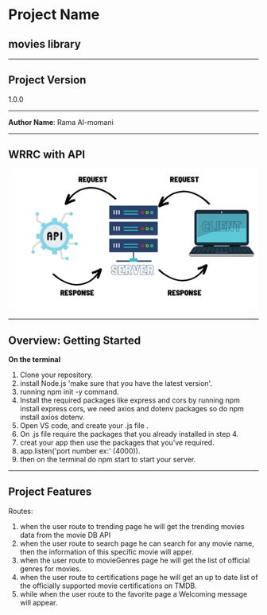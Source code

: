 # Project Name
 
## movies library 

---------------

## Project Version

1.0.0

---------------
**Author Name**: Rama Al-momani

---------------

## WRRC with API


![Web Request Response Cycle with API](wrrcAPI.png)

---------------

## Overview: Getting Started 

**On the terminal**

1. Clone your repository.
2. install Node.js 'make sure that you have the latest version'.
3. running npm init -y command.
4. Install the required packages like express and cors by running npm install express cors, we need axios and dotenv packages so do npm install axios dotenv.
5. Open VS code, and create your .js file .
6. On .js file require the packages that you already installed in step 4.
7. creat your app then use the packages that you've required.
8. app.listen('port number ex:' (4000)).
9. then on the terminal do npm start to start your server.

---------------

## Project Features

Routes:

1. when the user route to trending page he will get the trending movies data from the movie DB API
2. when the user route to search page he can search for any movie name, then the information of this specific movie will apper.
3. when the user route to movieGenres page he will get the list of official genres for movies.
4. when the user route to certifications page he will get an up to date list of the officially supported movie certifications on TMDB.
5. while when the user route to the favorite page a Welcoming message will appear.